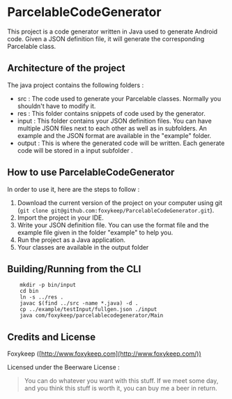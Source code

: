 ParcelableCodeGenerator
=======================

This project is a code generator written in Java used to generate Android code. Given a JSON definition file, it will generate the corresponding Parcelable class.


Architecture of the project
---------------------------

The java project contains the following folders :
 * src : The code used to generate your Parcelable classes. Normally you shouldn't have to modify it.
 * res : This folder contains snippets of code used by the generator.
 * input : This folder contains your JSON definition files. You can have multiple JSON files next to each other as well as in subfolders. An example and the JSON format are available in the "example" folder.
 * output : This is where the generated code will be written. Each generate code will be stored in a input subfolder . 


How to use ParcelableCodeGenerator
--------------------------------

In order to use it, here are the steps to follow :

1. Download the current version of the project on your computer using git (`git clone git@github.com:foxykeep/ParcelableCodeGenerator.git`). 
2. Import the project in your IDE. 
3. Write your JSON definition file. You can use the format file and the example file given in the folder "example" to help you.
4. Run the project as a Java application.
5. Your classes are available in the output folder

Building/Running from the CLI
-----------------------------
```
    mkdir -p bin/input
    cd bin
    ln -s ../res .
    javac $(find ../src -name *.java) -d .
    cp ../example/testInput/fullgen.json ./input
    java com/foxykeep/parcelablecodegenerator/Main
```

Credits and License
-------------------

Foxykeep ([http://www.foxykeep.com](http://www.foxykeep.com/))

Licensed under the Beerware License :

> You can do whatever you want with this stuff. If we meet some day, and you think this stuff is worth it, you can buy me a beer in return.

